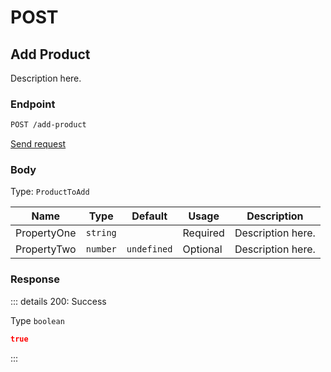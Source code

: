 # POST

## Add Product

Description here.

### Endpoint

```sh
POST /add-product
```

[Send request](https://hopp.sh/r/SXbZnB4HffzH '/add-product')

### Body

Type: `ProductToAdd`

| Name        | Type     | Default     | Usage    | Description       |
| ----------- | -------- | ----------- | -------- | ----------------- |
| PropertyOne | `string` |             | Required | Description here. |
| PropertyTwo | `number` | `undefined` | Optional | Description here. |

### Response

::: details 200: Success

Type `boolean`

```json
true
```

:::
